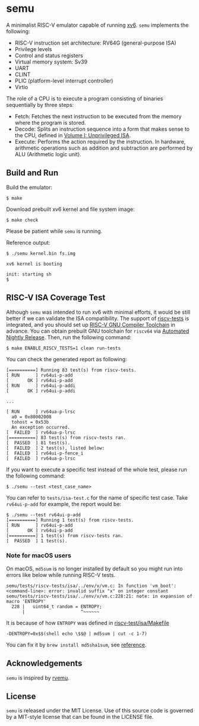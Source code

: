 # semu

A minimalist RISC-V emulator capable of running [xv6](https://github.com/mit-pdos/xv6-riscv).
`semu` implements the following:
- RISC-V instruction set architecture: RV64G (general-purpose ISA)
- Privilege levels
- Control and status registers
- Virtual memory system: Sv39
- UART
- CLINT
- PLIC (platform-level interrupt controller)
- Virtio

The role of a CPU is to execute a program consisting of binaries sequentially by three steps:
- Fetch: Fetches the next instruction to be executed from the memory where the program is stored.
- Decode: Splits an instruction sequence into a form that makes sense to the CPU, defined in [Volume I: Unprivileged ISA](https://riscv.org/technical/specifications/).
- Execute: Performs the action required by the instruction. In hardware, arithmetic operations such as addition and subtraction are performed by ALU (Arithmetic logic unit).

## Build and Run

Build the emulator:
```shell
$ make
```

Download prebuilt xv6 kernel and file system image:
```shell
$ make check
```

Please be patient while `semu` is running.

Reference output:
```
$ ./semu kernel.bin fs.img

xv6 kernel is booting

init: starting sh
$
```

## RISC-V ISA Coverage Test

Although `semu` was intended to run xv6 with minimal efforts, it would be still better if we can validate the ISA compatibility.
The support of [riscv-tests](https://github.com/riscv-software-src/riscv-tests) is integrated, and you should set up [RISC-V GNU Compiler Toolchain](https://github.com/riscv-collab/riscv-gnu-toolchain) in advance.
You can obtain prebuilt GNU toolchain for `riscv64` via [Automated Nightly Release](https://github.com/riscv-collab/riscv-gnu-toolchain/releases).
Then, run the following command:
```shell
$ make ENABLE_RISCV_TESTS=1 clean run-tests
```

You can check the generated report as following:
```shell
[==========] Running 83 test(s) from riscv-tests.
[ RUN      ] rv64ui-p-add
[       OK ] rv64ui-p-add
[ RUN      ] rv64ui-p-addi
[       OK ] rv64ui-p-addi

...

[ RUN      ] rv64ua-p-lrsc
  a0 = 0x80002008
  tohost = 0x53b
  An exception occurred.
[  FAILED  ] rv64ua-p-lrsc
[==========] 83 test(s) from riscv-tests ran.
[  PASSED  ] 81 test(s).
[  FAILED  ] 2 test(s), listed below:
[  FAILED  ] rv64ui-p-fence_i
[  FAILED  ] rv64ua-p-lrsc
```

If you want to execute a specific test instead of the whole test, please run the following command:
```shell
$ ./semu --test <test_case_name>
```

You can refer to `tests/isa-test.c` for the name of specific test case.
Take `rv64ui-p-add` for example, the report would be:
```shell
$ ./semu --test rv64ui-p-add
[==========] Running 1 test(s) from riscv-tests.
[ RUN      ] rv64ui-p-add
[       OK ] rv64ui-p-add
[==========] 1 test(s) from riscv-tests ran.
[  PASSED  ] 1 test(s).
```

### Note for macOS users
On macOS, `md5sum` is no longer installed by default so you might run into errors like below while running RISC-V tests.
```shell
semu/tests/riscv-tests/isa/../env/v/vm.c: In function 'vm_boot':
<command-line>: error: invalid suffix "x" on integer constant
semu/tests/riscv-tests/isa/../env/v/vm.c:228:21: note: in expansion of macro 'ENTROPY'
  228 |   uint64_t random = ENTROPY;
      |                     ^~~~~~~
```
It is because of how `ENTROPY` was defined in [riscv-test/isa/Makefile](https://github.com/riscv-software-src/riscv-tests/blob/74a62ef0f3eefa759c1c49ae1c756879232f96da/isa/Makefile#L64)

```
-DENTROPY=0x$$(shell echo \$$@ | md5sum | cut -c 1-7)
```

You can fix it by `brew install md5sha1sum`, see [reference](https://github.com/riscv-software-src/riscv-tests/issues/190).


## Acknowledgements

`semu` is inspired by [rvemu](https://github.com/d0iasm/rvemu).

## License

`semu` is released under the MIT License.
Use of this source code is governed by a MIT-style license that can be found in the LICENSE file.
